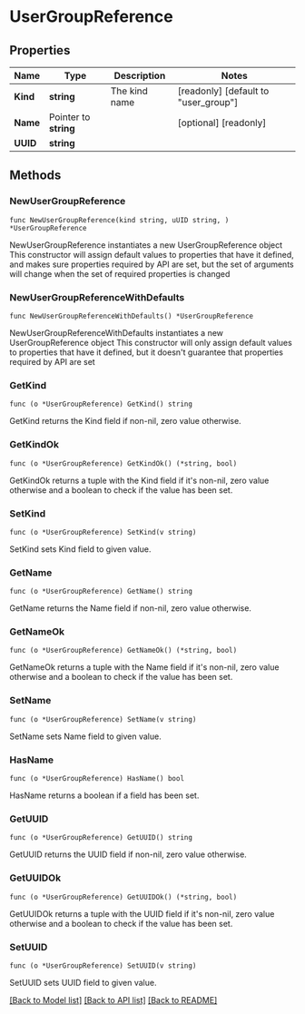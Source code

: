 # UserGroupReference

## Properties

Name | Type | Description | Notes
------------ | ------------- | ------------- | -------------
**Kind** | **string** | The kind name | [readonly] [default to "user_group"]
**Name** | Pointer to **string** |  | [optional] [readonly] 
**UUID** | **string** |  | 

## Methods

### NewUserGroupReference

`func NewUserGroupReference(kind string, uUID string, ) *UserGroupReference`

NewUserGroupReference instantiates a new UserGroupReference object
This constructor will assign default values to properties that have it defined,
and makes sure properties required by API are set, but the set of arguments
will change when the set of required properties is changed

### NewUserGroupReferenceWithDefaults

`func NewUserGroupReferenceWithDefaults() *UserGroupReference`

NewUserGroupReferenceWithDefaults instantiates a new UserGroupReference object
This constructor will only assign default values to properties that have it defined,
but it doesn't guarantee that properties required by API are set

### GetKind

`func (o *UserGroupReference) GetKind() string`

GetKind returns the Kind field if non-nil, zero value otherwise.

### GetKindOk

`func (o *UserGroupReference) GetKindOk() (*string, bool)`

GetKindOk returns a tuple with the Kind field if it's non-nil, zero value otherwise
and a boolean to check if the value has been set.

### SetKind

`func (o *UserGroupReference) SetKind(v string)`

SetKind sets Kind field to given value.


### GetName

`func (o *UserGroupReference) GetName() string`

GetName returns the Name field if non-nil, zero value otherwise.

### GetNameOk

`func (o *UserGroupReference) GetNameOk() (*string, bool)`

GetNameOk returns a tuple with the Name field if it's non-nil, zero value otherwise
and a boolean to check if the value has been set.

### SetName

`func (o *UserGroupReference) SetName(v string)`

SetName sets Name field to given value.

### HasName

`func (o *UserGroupReference) HasName() bool`

HasName returns a boolean if a field has been set.

### GetUUID

`func (o *UserGroupReference) GetUUID() string`

GetUUID returns the UUID field if non-nil, zero value otherwise.

### GetUUIDOk

`func (o *UserGroupReference) GetUUIDOk() (*string, bool)`

GetUUIDOk returns a tuple with the UUID field if it's non-nil, zero value otherwise
and a boolean to check if the value has been set.

### SetUUID

`func (o *UserGroupReference) SetUUID(v string)`

SetUUID sets UUID field to given value.



[[Back to Model list]](../README.md#documentation-for-models) [[Back to API list]](../README.md#documentation-for-api-endpoints) [[Back to README]](../README.md)


